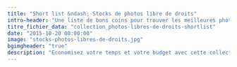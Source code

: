 ```yaml
---
title: "Short list &ndash; Stocks de photos libre de droits"
intro-header: "Une liste de bons coins pour trouver les meilleures photos sans droits d'auteur. Retrouvez un bonus en fin de liste. N'hésitez pas à le bookmarker."
titre_fichier_data: "collection_photos-libres-de-droits-shortlist"
date: "2015-10-20 00:00:00"
image: "stocks-photos-libres-de-droits.jpg"
bgimgheader: "true"
description: "Economisez votre temps et votre budget avec cette collection de stocks de photographies libres de droits."
---
```

